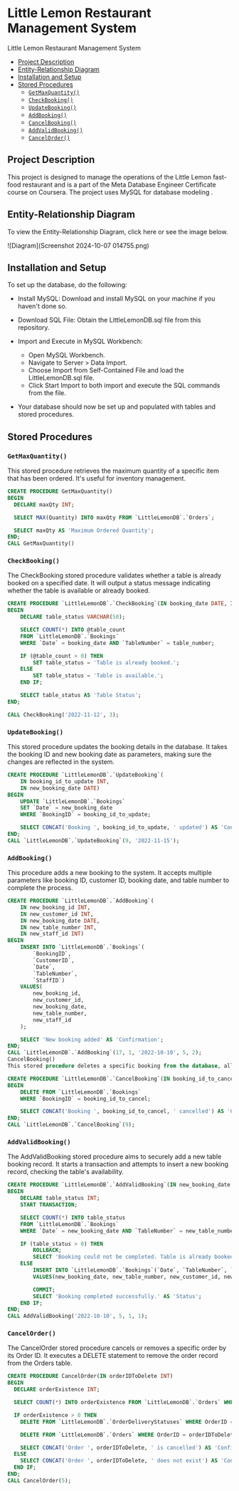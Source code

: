 # Little Lemon Restaurant Management System

Little Lemon Restaurant Management System

- [Project Description](#project-description)
- [Entity-Relationship Diagram](#entity-relationship-diagram)
- [Installation and Setup](#installation-and-setup)
- [Stored Procedures](#stored-procedures)
  - [`GetMaxQuantity()`](#getmaxquantity)
  - [`CheckBooking()`](#checkbooking)
  - [`UpdateBooking()`](#updatebooking)
  - [`AddBooking()`](#addbooking)
  - [`CancelBooking()`](#)
  - [`AddValidBooking()`](#addvalidbooking)
  - [`CancelOrder()`](#cancelorder)

## Project Description

This project is designed to manage the operations of the Little Lemon fast-food restaurant and is a part of the Meta Database Engineer Certificate course on Coursera. The project uses MySQL for database modeling .

## Entity-Relationship Diagram

To view the Entity-Relationship Diagram, click here or see the image below.

![Diagram](Screenshot 2024-10-07 014755.png)

## Installation and Setup

To set up the database, do the following:

- Install MySQL: Download and install MySQL on your machine if you haven't done so.
- Download SQL File: Obtain the LittleLemonDB.sql file from this repository.
- Import and Execute in MySQL Workbench:
  - Open MySQL Workbench.
  - Navigate to Server > Data Import.
  - Choose Import from Self-Contained File and load the LittleLemonDB.sql file.
  - Click Start Import to both import and execute the SQL commands from the file.

- Your database should now be set up and populated with tables and stored procedures.

## Stored Procedures

### `GetMaxQuantity()`

This stored procedure retrieves the maximum quantity of a specific item that has been ordered. It's useful for inventory management.

```sql
CREATE PROCEDURE GetMaxQuantity()
BEGIN
  DECLARE maxQty INT;

  SELECT MAX(Quantity) INTO maxQty FROM `LittleLemonDB`.`Orders`;

  SELECT maxQty AS 'Maximum Ordered Quantity';
END;
CALL GetMaxQuantity()
```

### `CheckBooking()`

The CheckBooking stored procedure validates whether a table is already booked on a specified date. It will output a status message indicating whether the table is available or already booked.

```sql
CREATE PROCEDURE `LittleLemonDB`.`CheckBooking`(IN booking_date DATE, IN table_number INT)
BEGIN
    DECLARE table_status VARCHAR(50);

    SELECT COUNT(*) INTO @table_count
    FROM `LittleLemonDB`.`Bookings`
    WHERE `Date` = booking_date AND `TableNumber` = table_number;

    IF (@table_count > 0) THEN
        SET table_status = 'Table is already booked.';
    ELSE
        SET table_status = 'Table is available.';
    END IF;

    SELECT table_status AS 'Table Status';
END;

CALL CheckBooking('2022-11-12', 3);
```

### `UpdateBooking()`

This stored procedure updates the booking details in the database. It takes the booking ID and new booking date as parameters, making sure the changes are reflected in the system.

```sql
CREATE PROCEDURE `LittleLemonDB`.`UpdateBooking`(
    IN booking_id_to_update INT, 
    IN new_booking_date DATE)
BEGIN
    UPDATE `LittleLemonDB`.`Bookings`
    SET `Date` = new_booking_date
    WHERE `BookingID` = booking_id_to_update;

    SELECT CONCAT('Booking ', booking_id_to_update, ' updated') AS 'Confirmation';
END;
CALL `LittleLemonDB`.`UpdateBooking`(9, '2022-11-15');
```

### `AddBooking()`

This procedure adds a new booking to the system. It accepts multiple parameters like booking ID, customer ID, booking date, and table number to complete the process.

```sql
CREATE PROCEDURE `LittleLemonDB`.`AddBooking`(
    IN new_booking_id INT, 
    IN new_customer_id INT, 
    IN new_booking_date DATE, 
    IN new_table_number INT, 
    IN new_staff_id INT)
BEGIN
    INSERT INTO `LittleLemonDB`.`Bookings`(
        `BookingID`, 
        `CustomerID`, 
        `Date`, 
        `TableNumber`, 
        `StaffID`)
    VALUES(
        new_booking_id, 
        new_customer_id, 
        new_booking_date, 
        new_table_number,
        new_staff_id
    );

    SELECT 'New booking added' AS 'Confirmation';
END;
CALL `LittleLemonDB`.`AddBooking`(17, 1, '2022-10-10', 5, 2);
CancelBooking()
This stored procedure deletes a specific booking from the database, allowing for better management and freeing up resources.

CREATE PROCEDURE `LittleLemonDB`.`CancelBooking`(IN booking_id_to_cancel INT)
BEGIN
    DELETE FROM `LittleLemonDB`.`Bookings`
    WHERE `BookingID` = booking_id_to_cancel;

    SELECT CONCAT('Booking ', booking_id_to_cancel, ' cancelled') AS 'Confirmation';
END;
CALL `LittleLemonDB`.`CancelBooking`(9);
```

### `AddValidBooking()`

The AddValidBooking stored procedure aims to securely add a new table booking record. It starts a transaction and attempts to insert a new booking record, checking the table's availability.

```sql
CREATE PROCEDURE `LittleLemonDB`.`AddValidBooking`(IN new_booking_date DATE, IN new_table_number INT, IN new_customer_id INT, IN new_staff_id INT)
BEGIN
    DECLARE table_status INT;
    START TRANSACTION;

    SELECT COUNT(*) INTO table_status
    FROM `LittleLemonDB`.`Bookings`
    WHERE `Date` = new_booking_date AND `TableNumber` = new_table_number;

    IF (table_status > 0) THEN
        ROLLBACK;
        SELECT 'Booking could not be completed. Table is already booked on the specified date.' AS 'Status';
    ELSE
        INSERT INTO `LittleLemonDB`.`Bookings`(`Date`, `TableNumber`, `CustomerID`, `StaffID`)
        VALUES(new_booking_date, new_table_number, new_customer_id, new_staff_id);

        COMMIT;
        SELECT 'Booking completed successfully.' AS 'Status';
    END IF;
END;
CALL AddValidBooking('2022-10-10', 5, 1, 1);
```

### `CancelOrder()`

The CancelOrder stored procedure cancels or removes a specific order by its Order ID. It executes a DELETE statement to remove the order record from the Orders table.

```sql
CREATE PROCEDURE CancelOrder(IN orderIDToDelete INT)
BEGIN
  DECLARE orderExistence INT;

  SELECT COUNT(*) INTO orderExistence FROM `LittleLemonDB`.`Orders` WHERE OrderID = orderIDToDelete;

  IF orderExistence > 0 THEN
    DELETE FROM `LittleLemonDB`.`OrderDeliveryStatuses` WHERE OrderID = orderIDToDelete;

    DELETE FROM `LittleLemonDB`.`Orders` WHERE OrderID = orderIDToDelete;

    SELECT CONCAT('Order ', orderIDToDelete, ' is cancelled') AS 'Confirmation';
  ELSE
    SELECT CONCAT('Order ', orderIDToDelete, ' does not exist') AS 'Confirmation';
  END IF;
END;
CALL CancelOrder(5);
```